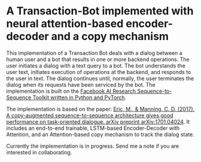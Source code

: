# A Transaction-Bot implemented with neural attention-based encoder-decoder and a copy mechanism
This implementation of a Transaction Bot deals with a dialog between a human user and a bot that results in one or more backend operations. The user initiates a dialog with a text query to a bot. The bot understands the user text, initiates execution of operations at the backend, and responds to the user in text. The dialog continues until, normally, the user terminates the dialog when its requests have been serviced by the bot. The implementation is built on the <a href="https://github.com/pytorch/fairseq" target="_blank">Facebook AI Research Sequence-to-Sequence Toolkit written in Python and PyTorch</a>.

The implementation is based on the paper: <a href="https://arxiv.org/pdf/1701.04024.pdf" target="_blank">Eric, M., & Manning, C. D. (2017). A copy-augmented sequence-to-sequence architecture gives good performance on task-oriented dialogue. arXiv preprint arXiv:1701.04024</a>. It includes an end-to-end trainable, LSTM-based Encoder-Decoder with Attention, and an Attention-based copy mechanism to track the dialog state.

Currently the implementation is in progress. Send me a note if you are interested in collaborating.
